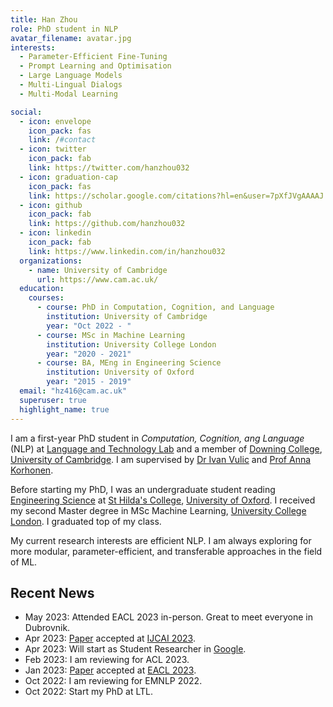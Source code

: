 ```yaml
---
title: Han Zhou
role: PhD student in NLP
avatar_filename: avatar.jpg
interests:
  - Parameter-Efficient Fine-Tuning
  - Prompt Learning and Optimisation
  - Large Language Models
  - Multi-Lingual Dialogs 
  - Multi-Modal Learning

social:
  - icon: envelope
    icon_pack: fas
    link: /#contact
  - icon: twitter
    icon_pack: fab
    link: https://twitter.com/hanzhou032
  - icon: graduation-cap
    icon_pack: fas
    link: https://scholar.google.com/citations?hl=en&user=7pXfJVgAAAAJ
  - icon: github
    icon_pack: fab
    link: https://github.com/hanzhou032
  - icon: linkedin
    icon_pack: fab
    link: https://www.linkedin.com/in/hanzhou032
  organizations:
    - name: University of Cambridge
      url: https://www.cam.ac.uk/
  education:
    courses:
      - course: PhD in Computation, Cognition, and Language
        institution: University of Cambridge
        year: "Oct 2022 - "
      - course: MSc in Machine Learning
        institution: University College London
        year: "2020 - 2021"
      - course: BA, MEng in Engineering Science
        institution: University of Oxford
        year: "2015 - 2019"
  email: "hz416@cam.ac.uk"
  superuser: true
  highlight_name: true
---
```

I am a first-year PhD student in *Computation, Cognition, ang Language* (NLP) at [Language and Technology Lab](https://ltl.mmll.cam.ac.uk/) and a member of [Downing College](https://www.dow.cam.ac.uk/), [University of Cambridge](https://www.cam.ac.uk/). I am supervised by [Dr Ivan Vulic](https://sites.google.com/site/ivanvulic/) and [Prof Anna Korhonen](https://sites.google.com/site/annakorhonen/).

Before starting my PhD, I was an undergraduate student reading [Engineering Science](https://eng.ox.ac.uk/) at [St Hilda's College](https://www.st-hildas.ox.ac.uk/), [University of Oxford](https://www.ox.ac.uk/). I received my second Master degree in MSc Machine Learning, [University College London](https://www.ucl.ac.uk/). I graduated top of my class.

My current research interests are efficient NLP. I am always exploring for more modular, parameter-efficient, and transferable approaches in the field of ML. 

## Recent News
  - May 2023: Attended EACL 2023 in-person. Great to meet everyone in Dubrovnik.
  - Apr 2023: [Paper](https://arxiv.org/abs/2211.06993) accepted at [IJCAI 2023](https://ijcai-23.org/).
  - Apr 2023: Will start as Student Researcher in [Google](https://research.google/).
  - Feb 2023: I am reviewing for ACL 2023.
  - Jan 2023: [Paper](https://aclanthology.org/2023.findings-eacl.73) accepted at [EACL 2023](https://2023.eacl.org/).
  - Oct 2022: I am reviewing for EMNLP 2022.
  - Oct 2022: Start my PhD at LTL.
